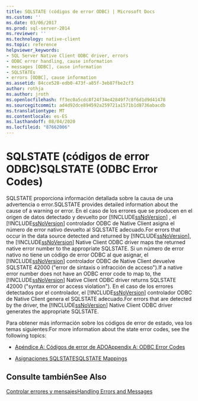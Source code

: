 ```yaml
---
title: SQLSTATE (códigos de error ODBC) | Microsoft Docs
ms.custom: ''
ms.date: 03/06/2017
ms.prod: sql-server-2014
ms.reviewer: ''
ms.technology: native-client
ms.topic: reference
helpviewer_keywords:
- SQL Server Native Client ODBC driver, errors
- ODBC error handling, cause information
- messages [ODBC], cause information
- SQLSTATEs
- errors [ODBC], cause information
ms.assetid: 84cce528-edb0-473f-a85f-3eb87fbe2cf3
author: rothja
ms.author: jroth
ms.openlocfilehash: ff3ec0a5cdc8f24f34e42849f7c8f6d1d9d41478
ms.sourcegitcommit: ad4d92dce894592a259721a1571b1d8736abacdb
ms.translationtype: MT
ms.contentlocale: es-ES
ms.lasthandoff: 08/04/2020
ms.locfileid: "87662006"
---
```

# <a name="sqlstate-odbc-error-codes"></a><span data-ttu-id="9a95b-102">SQLSTATE (códigos de error ODBC)</span><span class="sxs-lookup"><span data-stu-id="9a95b-102">SQLSTATE (ODBC Error Codes)</span></span>
  <span data-ttu-id="9a95b-103">SQLSTATE proporciona información detallada sobre la causa de una advertencia o error.</span><span class="sxs-lookup"><span data-stu-id="9a95b-103">SQLSTATE provides detailed information about the cause of a warning or error.</span></span> <span data-ttu-id="9a95b-104">En el caso de los errores que se producen en el origen de datos detectado y devuelto por [!INCLUDE[ssNoVersion](../../includes/ssnoversion-md.md)] , el [!INCLUDE[ssNoVersion](../../includes/ssnoversion-md.md)] controlador ODBC de Native Client asigna el número de error nativo devuelto al SQLSTATE adecuado.</span><span class="sxs-lookup"><span data-stu-id="9a95b-104">For errors that occur in the data source detected and returned by [!INCLUDE[ssNoVersion](../../includes/ssnoversion-md.md)], the [!INCLUDE[ssNoVersion](../../includes/ssnoversion-md.md)] Native Client ODBC driver maps the returned native error number to the appropriate SQLSTATE.</span></span> <span data-ttu-id="9a95b-105">Si un número de error nativo no tiene un código de error ODBC al que asignar, el [!INCLUDE[ssNoVersion](../../includes/ssnoversion-md.md)] controlador ODBC de Native Client devuelve SQLSTATE 42000 ("error de sintaxis o infracción de acceso").</span><span class="sxs-lookup"><span data-stu-id="9a95b-105">If a native error number does not have an ODBC error code to map to, the [!INCLUDE[ssNoVersion](../../includes/ssnoversion-md.md)] Native Client ODBC driver returns SQLSTATE 42000 ("syntax error or access violation").</span></span> <span data-ttu-id="9a95b-106">En el caso de los errores detectados por el controlador, el [!INCLUDE[ssNoVersion](../../includes/ssnoversion-md.md)] controlador ODBC de Native Client genera el SQLSTATE adecuado.</span><span class="sxs-lookup"><span data-stu-id="9a95b-106">For errors that are detected by the driver, the [!INCLUDE[ssNoVersion](../../includes/ssnoversion-md.md)] Native Client ODBC driver generates the appropriate SQLSTATE.</span></span>  
  
 <span data-ttu-id="9a95b-107">Para obtener más información sobre los códigos de error de estado, vea los temas siguientes:</span><span class="sxs-lookup"><span data-stu-id="9a95b-107">For more information about the state error codes, see the following topics:</span></span>  
  
-   [<span data-ttu-id="9a95b-108">Apéndice A: Códigos de error de ADO</span><span class="sxs-lookup"><span data-stu-id="9a95b-108">Appendix A: ODBC Error Codes</span></span>](https://go.microsoft.com/fwlink/?LinkId=89356)  
  
-   [<span data-ttu-id="9a95b-109">Asignaciones SQLSTATE</span><span class="sxs-lookup"><span data-stu-id="9a95b-109">SQLSTATE Mappings</span></span>](https://go.microsoft.com/fwlink/?LinkId=89355)  
  
## <a name="see-also"></a><span data-ttu-id="9a95b-110">Consulte también</span><span class="sxs-lookup"><span data-stu-id="9a95b-110">See Also</span></span>  
 [<span data-ttu-id="9a95b-111">Controlar errores y mensajes</span><span class="sxs-lookup"><span data-stu-id="9a95b-111">Handling Errors and Messages</span></span>](handling-errors-and-messages.md)  
  
  
